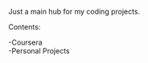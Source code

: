 Just a main hub for my coding projects. 

Contents:
<div>-Coursera</div>
<div>-Personal Projects</div>
